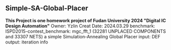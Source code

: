 ## Simple-SA-Global-Placer
__This Project is one homework project of Fudan University 2024 "Digital IC Design Automation"__
Owner: Yzlin
Creat Date: 2024.03.29
benchmark: ISPD2015-contest_benchmark: mgc_fft_1 (32281 UNPLACED COMPONENTS and 33307 NETS)
a simple Simulation-Annealing Global Placer
input: DEF
output: iteration info
